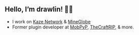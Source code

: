 ## Hello, I’m drawlin! 🙋‍♂️

* I work on <a href=https://twitter.com/KazeNetwork>Kaze Network</a> & <a href=https://twitter.com/MineGlobeOrg>MineGlobe</a>
* Former plugin developer at <a href=https://twitter.com/MobPvP>MobPvP</a>, <a href=https://github.com/TheCraftRIP>TheCraftRIP</a>, & more.

